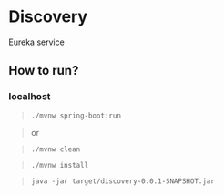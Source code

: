 # Discovery

Eureka service

## How to run?

### localhost

> `./mvnw spring-boot:run`

> or

>`./mvnw clean`

>`./mvnw install`

>`java -jar target/discovery-0.0.1-SNAPSHOT.jar`